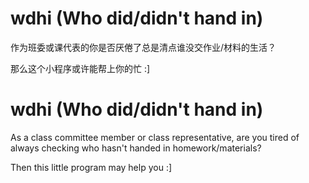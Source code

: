 # wdhi (Who did/didn't hand in)
作为班委或课代表的你是否厌倦了总是清点谁没交作业/材料的生活？

那么这个小程序或许能帮上你的忙 :]

# wdhi (Who did/didn't hand in)
As a class committee member or class representative, are you tired of always checking who hasn't handed in homework/materials?

Then this little program may help you :]
